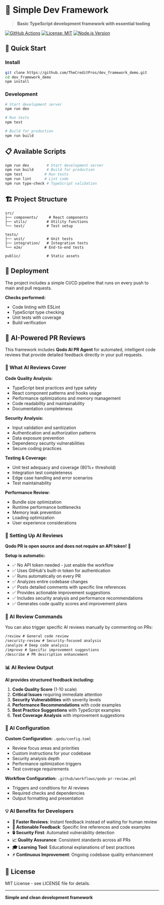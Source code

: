 # 🚀 Simple Dev Framework

> **Basic TypeScript development framework with essential tooling**

[![GitHub Actions](https://img.shields.io/github/actions/workflow/status/TheCreditPros/dev_framework_demo/ci-simplified.yml?branch=main)](https://github.com/TheCreditPros/dev_framework_demo/actions)
[![License: MIT](https://img.shields.io/badge/License-MIT-yellow.svg)](https://opensource.org/licenses/MIT)
[![Node.js Version](https://img.shields.io/badge/Node.js-20+-green.svg)](https://nodejs.org/)

## 🎯 **Quick Start**

### **Install**

```bash
git clone https://github.com/TheCreditPros/dev_framework_demo.git
cd dev_framework_demo
npm install
```

### **Development**

```bash
# Start development server
npm run dev

# Run tests
npm test

# Build for production
npm run build
```

## 📋 **Available Scripts**

```bash
npm run dev        # Start development server
npm run build      # Build for production
npm test          # Run tests
npm run lint      # Lint code
npm run type-check # TypeScript validation
```

## 🏗️ **Project Structure**

```
src/
├── components/     # React components
├── utils/         # Utility functions
└── test/          # Test setup

tests/
├── unit/          # Unit tests
├── integration/   # Integration tests
└── e2e/          # End-to-end tests

public/            # Static assets
```

## 🚀 **Deployment**

The project includes a simple CI/CD pipeline that runs on every push to main and pull requests.

**Checks performed:**

- Code linting with ESLint
- TypeScript type checking
- Unit tests with coverage
- Build verification

## 🤖 **AI-Powered PR Reviews**

This framework includes **Qodo AI PR Agent** for automated, intelligent code reviews that provide detailed feedback directly in your pull requests.

### **🎯 What AI Reviews Cover**

**Code Quality Analysis:**

- TypeScript best practices and type safety
- React component patterns and hooks usage
- Performance optimizations and memory management
- Code readability and maintainability
- Documentation completeness

**Security Analysis:**

- Input validation and sanitization
- Authentication and authorization patterns
- Data exposure prevention
- Dependency security vulnerabilities
- Secure coding practices

**Testing & Coverage:**

- Unit test adequacy and coverage (80%+ threshold)
- Integration test completeness
- Edge case handling and error scenarios
- Test maintainability

**Performance Review:**

- Bundle size optimization
- Runtime performance bottlenecks
- Memory leak prevention
- Loading optimization
- User experience considerations

### **🚀 Setting Up AI Reviews**

**Qodo PR is open source and does not require an API token!** 🎉

**Setup is automatic:**
- ✅ No API token needed - just enable the workflow
- ✅ Uses GitHub's built-in token for authentication
- ✅ Runs automatically on every PR
- ✅ Analyzes entire codebase changes
- ✅ Posts detailed comments with specific line references
- ✅ Provides actionable improvement suggestions
- ✅ Includes security analysis and performance recommendations
- ✅ Generates code quality scores and improvement plans

### **💬 AI Review Commands**

You can also trigger specific AI reviews manually by commenting on PRs:

```markdown
/review # General code review
/security-review # Security-focused analysis
/analyze # Deep code analysis
/improve # Specific improvement suggestions
/describe # PR description enhancement
```

### **📊 AI Review Output**

**AI provides structured feedback including:**

1. **Code Quality Score** (1-10 scale)
2. **Critical Issues** requiring immediate attention
3. **Security Vulnerabilities** with severity levels
4. **Performance Recommendations** with code examples
5. **Best Practice Suggestions** with TypeScript examples
6. **Test Coverage Analysis** with improvement suggestions

### **🔧 AI Configuration**

**Custom Configuration:** `.qodo/config.toml`

- Review focus areas and priorities
- Custom instructions for your codebase
- Security analysis depth
- Performance optimization triggers
- Test coverage requirements

**Workflow Configuration:** `.github/workflows/qodo-pr-review.yml`

- Triggers and conditions for AI reviews
- Required checks and dependencies
- Output formatting and presentation

### **💡 AI Benefits for Developers**

- **🚀 Faster Reviews**: Instant feedback instead of waiting for human review
- **🎯 Actionable Feedback**: Specific line references and code examples
- **🔒 Security First**: Automated vulnerability detection
- **📈 Quality Assurance**: Consistent standards across all PRs
- **🎓 Learning Tool**: Educational explanations of best practices
- **⚡ Continuous Improvement**: Ongoing codebase quality enhancement

## 📄 **License**

MIT License - see LICENSE file for details.

---

**Simple and clean development framework**
